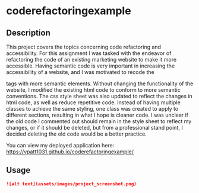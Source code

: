 # coderefactoringexample

## Description 

This project covers the topics concerning code refactoring and accessibility. For this assignment I was tasked with the endeavor of refactoring the code of an existing marketing website to make it more accessible. Having semantic code is very important in increasing the accessibility of a website, and I was motivated to recode the <div> tags with more semantic elements. Without changing the functionality of the website, I modified the existing html code to conform to more semantic conventions. The css style sheet was also updated to reflect the changes in html code, as well as reduce repetitive code. Instead of having multiple classes to achieve the same styling, one class was created to apply to different sections, resulting in what I hope is cleaner code. I was unclear if the old code I commented out should remain in the style sheet to reflect my changes, or if it should be deleted, but from a professional stand point, I decided deleting the old code would be a better practice.

You can view my deployed application here: https://vpatt1031.github.io/coderefactoringexample/

## Usage

```md
![alt text](assets/images/project_screenshot.png)
```
